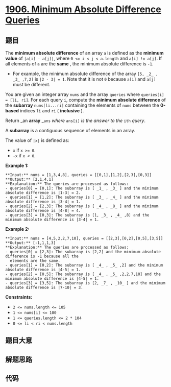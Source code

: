 # [1906. Minimum Absolute Difference Queries](https://leetcode.com/problems/minimum-absolute-difference-queries)

## 题目

The **minimum absolute difference** of an array `a` is defined as the
**minimum value** of `|a[i] - a[j]|`, where `0 <= i < j < a.length` and `a[i]
!= a[j]`. If all elements of `a` are the **same** , the minimum absolute
difference is `-1`.

  * For example, the minimum absolute difference of the array `[5, _2_ , _3_ ,7,2]` is `|2 - 3| = 1`. Note that it is not `0` because `a[i]` and `a[j]` must be different.

You are given an integer array `nums` and the array `queries` where
`queries[i] = [li, ri]`. For each query `i`, compute the **minimum absolute
difference** of the **subarray** `nums[li...ri]` containing the elements of
`nums` between the **0-based** indices `li` and `ri` ( **inclusive** ).

Return _an **array** _`ans` _where_ `ans[i]` _is the answer to the_ `ith`
_query_.

A **subarray** is a contiguous sequence of elements in an array.

The value of `|x|` is defined as:

  * `x` if `x >= 0`.
  * `-x` if `x < 0`.



**Example 1:**

    
    
    **Input:** nums = [1,3,4,8], queries = [[0,1],[1,2],[2,3],[0,3]]
    **Output:** [2,1,4,1]
    **Explanation:** The queries are processed as follows:
    - queries[0] = [0,1]: The subarray is [ _1_ , _3_ ] and the minimum absolute difference is |1-3| = 2.
    - queries[1] = [1,2]: The subarray is [ _3_ , _4_ ] and the minimum absolute difference is |3-4| = 1.
    - queries[2] = [2,3]: The subarray is [ _4_ , _8_ ] and the minimum absolute difference is |4-8| = 4.
    - queries[3] = [0,3]: The subarray is [1, _3_ , _4_ ,8] and the minimum absolute difference is |3-4| = 1.
    

**Example 2:**

    
    
    **Input:** nums = [4,5,2,2,7,10], queries = [[2,3],[0,2],[0,5],[3,5]]
    **Output:** [-1,1,1,3]
    **Explanation:** The queries are processed as follows:
    - queries[0] = [2,3]: The subarray is [2,2] and the minimum absolute difference is -1 because all the
      elements are the same.
    - queries[1] = [0,2]: The subarray is [ _4_ , _5_ ,2] and the minimum absolute difference is |4-5| = 1.
    - queries[2] = [0,5]: The subarray is [ _4_ , _5_ ,2,2,7,10] and the minimum absolute difference is |4-5| = 1.
    - queries[3] = [3,5]: The subarray is [2, _7_ , _10_ ] and the minimum absolute difference is |7-10| = 3.
    



**Constraints:**

  * `2 <= nums.length <= 105`
  * `1 <= nums[i] <= 100`
  * `1 <= queries.length <= 2 * 104`
  * `0 <= li < ri < nums.length`


## 题目大意

## 解题思路

## 代码

```javascript

```
